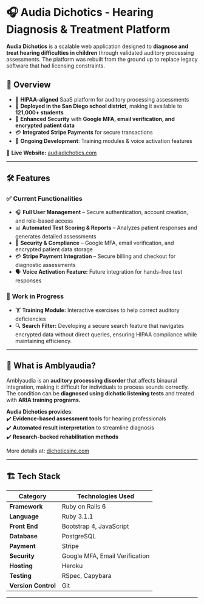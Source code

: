 # 🎧 Audia Dichotics - Hearing Diagnosis & Treatment Platform  

**Audia Dichotics** is a scalable web application designed to **diagnose and treat hearing difficulties in children** through validated auditory processing assessments. The platform was rebuilt from the ground up to replace legacy software that had licensing constraints.  

## 🌟 **Overview**
- 🏥 **HIPAA-aligned** SaaS platform for auditory processing assessments  
- 🏫 **Deployed in the San Diego school district**, making it available to **121,000+ students**  
- 🔐 **Enhanced Security** with **Google MFA, email verification, and encrypted patient data**  
- 💳 **Integrated Stripe Payments** for secure transactions  
- 🚀 **Ongoing Development**: Training modules & voice activation features  

🔗 **Live Website:** [audiadichotics.com](https://www.audiadichotics.com)  

---

## 🛠 **Features**
### ✅ **Current Functionalities**
- 🎧 **Full User Management** – Secure authentication, account creation, and role-based access  
- 📊 **Automated Test Scoring & Reports** – Analyzes patient responses and generates detailed assessments  
- 🔐 **Security & Compliance** – Google MFA, email verification, and encrypted patient data storage  
- 💳 **Stripe Payment Integration** – Secure billing and checkout for diagnostic assessments  
- 🗣 **Voice Activation Feature:** Future integration for hands-free test responses  

### 🚧 **Work in Progress**
- 🏋 **Training Module:** Interactive exercises to help correct auditory deficiencies  
- 🔍 **Search Filter:** Developing a secure search feature that navigates encrypted data without direct queries, ensuring HIPAA compliance while maintaining efficiency.
---

## 📖 **What is Amblyaudia?**  
Amblyaudia is an **auditory processing disorder** that affects binaural integration, making it difficult for individuals to process sounds correctly. The condition can be **diagnosed using dichotic listening tests** and treated with **ARIA training programs.**  

**Audia Dichotics provides**:  
✔️ **Evidence-based assessment tools** for hearing professionals  
✔️ **Automated result interpretation** to streamline diagnosis  
✔️ **Research-backed rehabilitation methods**  

More details at: [dichoticsinc.com](https://dichoticsinc.com)  

---

## 🏗 **Tech Stack**
| **Category**         | **Technologies Used** |
|----------------------|----------------------|
| **Framework**       | Ruby on Rails 6 |
| **Language**        | Ruby 3.1.1 |
| **Front End**       | Bootstrap 4, JavaScript |
| **Database**        | PostgreSQL |
| **Payment**         | Stripe |
| **Security**        | Google MFA, Email Verification |
| **Hosting**         | Heroku |
| **Testing**         | RSpec, Capybara |
| **Version Control** | Git |

---
